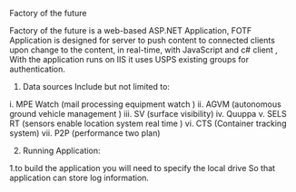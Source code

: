 Factory of the future

Factory of the future is a web-based ASP.NET Application, FOTF Application is designed for server to push content to connected clients upon change to the content, in real-time, with JavaScript and c# client , With the application runs on IIS it uses USPS existing groups for authentication.

1. Data sources Include but not limited to:

  i. MPE Watch (mail processing equipment watch )
  ii. AGVM (autonomous ground vehicle management )
  iii. SV (surface visibility)
  iv. Quuppa
  v. SELS RT (sensors enable location system real time )
  vi. CTS (Container tracking system)
  vii. P2P (performance two plan)

2. Running Application:

  1.to build the application you will need to specify the local drive So that application can store log information.
